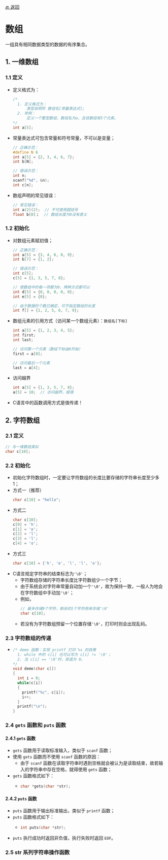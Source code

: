 [🔙 返回](../README.md)

# 数组
一组具有相同数据类型的数据的有序集合。

## 1. 一维数组
### 1.1 定义
  - 定义格式为：
    ``` C
    /*
      1. 定义格式为：
          类型说明符 数组名[常量表达式];
      2. 举例：
          定义一个整型数组，数组名为a，且该数组有5个元素。
    */
    int a[5];
    ```
  - 常量表达式可包含常量和符号常量，不可以是变量；
    ``` C
    // 正确示范：
    #define N 6
    int a[5] = {2, 3, 4, 6, 7};
    int b[N];

    // 错误示范：
    int n;
    scanf("%d", &n);
    int c[n];
    ```
  - 数组声明的常见错误：
    ``` C
    // 常见错误：
    int a(2)(2);  // 不可使用圆括号
    float b[0]；  // 数组长度为0没有意义
    ```

### 1.2 初始化
  - 对数组元素赋初值；
    ``` C
    // 正确示范：
    int a[5] = {3, 4, 6, 8, 9};
    int b[7] = {1, 2};

    // 错误示范：
    int c[5];
    c[5] = {1, 3, 5, 7, 8};

    // 使数组中的每一项都为0，两种方式都可以
    int d[5] = {0, 0, 0, 0, 0};
    int e[5] = {0};

    // 由于数据的个数已确定，可不指定数组的长度
    int f[] = {1, 2, 5, 6, 7, 9};
    ```
  - 数组元素的引用方式（访问某一个数组元素）：`数组名[下标]`
    ``` C
    int a[5] = {1, 2, 3, 4, 5};
    int first;
    int last;

    // 访问第一个元素（数组下标由0开始）
    first = a[0];

    // 访问最后一个元素
    last = a[4];
    ```
  - 访问越界
    ``` C
    int a[5] = {1, 3, 5, 7, 8};
    a[5] = 10;  // 访问越界，报错
    ```
  - C语言中的函数调用方式是值传递！

## 2. 字符数组
### 2.1 定义
``` C
// 与一维数组类似
char c[10];
```
### 2.2 初始化
- 初始化字符数组时，一定要让字符数组的长度比要存储的字符串长度至少多1；
- 方式一（推荐）
  ``` C
  char c[10] = "hello";
  ```
- 方式二
  ``` C
  char c[10];
  c[0] = 'h';
  c[1] = 'e';
  c[2] = 'l';
  c[3] = 'l';
  c[4] = 'o';
  ```
- 方式三
  ``` C
  char c[10] = {'h', 'e', 'l', 'l', 'o'};
  ```
- C语言规定字符串的结束标志为`'\0'`；
  - 字符数组存储的字符串长度比字符数组少一个字节；
  - 由于系统会对字符串常量自动加一个`'\0'`，故为保持一致，一般人为地会在字符数组中手动加`'\0'`；
  - 例如，
    ``` C
    // 最多存储9个字符，剩余的1个字符用来存储'\0'
    char c[10];
    ```
  - 若没有为字符数组预留一个位置存储`'\0'`，打印时则会出现乱码。
### 2.3 字符数组的传递
- ``` C
  /* demo 函数：实现 printf 打印 %s 的效果
    1. while 中的 c[i] 也可以写为 c[i] != '\0'；
    2. 当 c[i] == '\0'时，其值为 0。
  */
  void demo(char c[])
  {
    int i = 0;
    while(c[i])
    {
      printf("%c", c[i]);
      i++;
    }
    printf("\n");
  }
  ```
### 2.4 `gets` 函数和 `puts` 函数
#### 2.4.1 `gets` 函数
  - `gets` 函数用于读取标准输入，类似于 `scanf` 函数；
  - 使用 `gets` 函数而不使用 `scanf` 函数的原因：
    - 由于 `scanf` 函数在读取字符串时遇到空格就会被认为是读取结束，故若输入的字符串中存在空格，就得使用 `gets` 函数；
  - `gets` 函数格式如下：
    - ``` C
      char *gets(char *str);
      ```
#### 2.4.2 `puts` 函数
  - `puts` 函数用于输出标准输出，类似于 `printf` 函数；
  - `puts` 函数格式如下：
    - ``` C
      int puts(char *str);
      ```
  - `puts` 执行成功时返回非负值，执行失败时返回 `EOF`。
### 2.5 str 系列字符串操作函数